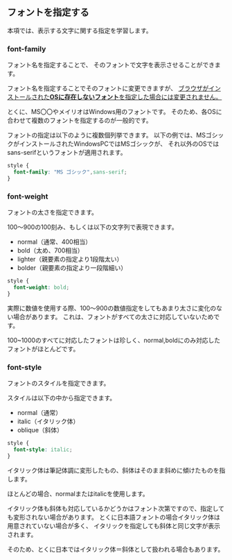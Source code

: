 ## フォントを指定する

本項では、表示する文字に関する指定を学習します。

### font-family

フォント名を指定することで、
そのフォントで文字を表示させることができます。

フォント名を指定することでそのフォントに変更できますが、
<u>ブラウザがインストールされた**OSに存在しないフォント**を指定した場合には変更されません。</u>

とくに、MS〇〇やメイリオはWindows用のフォントです。
そのため、各OSに合わせて複数のフォントを指定するのが一般的です。

フォントの指定は以下のように複数個列挙できます。
以下の例では、MSゴシックがインストールされたWindowsPCではMSゴシックが、
それ以外のOSではsans-serifというフォントが適用されます。

```css
style {
  font-family: "MS ゴシック",sans-serif;
}
```

### font-weight

フォントの太さを指定できます。

100〜900の100刻み、もしくは以下の文字列で表現できます。

- normal（通常、400相当）
- bold（太め、700相当）
- lighter（親要素の指定より1段階太い）
- bolder（親要素の指定より一段階細い）

```css
style {
  font-weight: bold;
}
```

実際に数値を使用する際、100〜900の数値指定をしてもあまり太さに変化のない場合があります。
これは、フォントがすべての太さに対応していないためです。

100~1000のすべてに対応したフォントは珍しく、normal,boldにのみ対応したフォントがほとんどです。

### font-style

フォントのスタイルを指定できます。

スタイルは以下の中から指定できます。

- normal（通常）
- italic（イタリック体）
- oblique（斜体）

```css
style {
  font-style: italic;
}
```

イタリック体は筆記体調に変形したもの、斜体はそのまま斜めに傾けたものを指します。

ほとんどの場合、normalまたはitalicを使用します。

イタリック体も斜体も対応しているかどうかはフォント次第ですので、指定しても変形されない場合があります。
とくに日本語フォントの場合イタリック体は用意されていない場合が多く、
イタリックを指定しても斜体と同じ文字が表示されます。

そのため、とくに日本ではイタリック体＝斜体として扱われる場合もあります。
